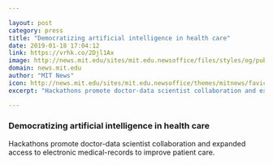 ```yaml
---

layout: post
category: press
title: "Democratizing artificial intelligence in health care"
date: 2019-01-18 17:04:12
link: https://vrhk.co/2Djl1Ax
image: http://news.mit.edu/sites/mit.edu.newsoffice/files/styles/og/public/images/2019/leo-celi-mit-00.jpeg
domain: news.mit.edu
author: "MIT News"
icon: http://news.mit.edu/sites/mit.edu.newsoffice/themes/mitnews/favicon.ico
excerpt: "Hackathons promote doctor-data scientist collaboration and expanded access to electronic medical-records to improve patient care."

---
```


### Democratizing artificial intelligence in health care

Hackathons promote doctor-data scientist collaboration and expanded access to electronic medical-records to improve patient care.